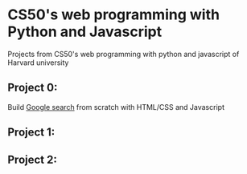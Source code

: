 # CS50's web programming with Python and Javascript
Projects from CS50's web programming with python and javascript of Harvard university

## Project 0: 
Build [Google search](https://www.google.com/) from scratch with HTML/CSS and Javascript

## Project 1:

## Project 2:

